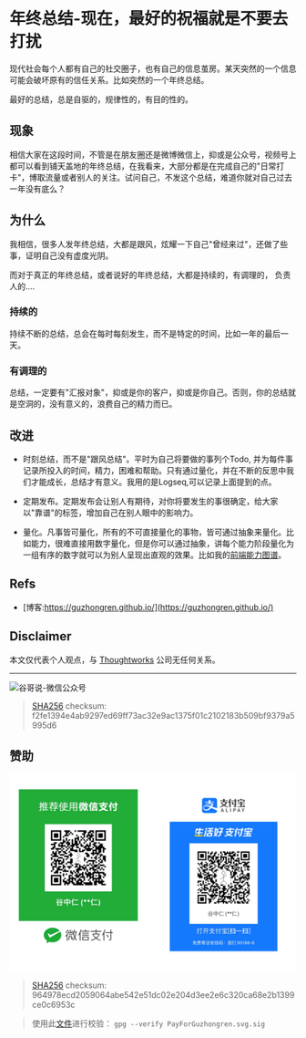 # 年终总结-现在，最好的祝福就是不要去打扰


现代社会每个人都有自己的社交圈子，也有自己的信息茧房。某天突然的一个信息可能会破坏原有的信任关系。比如突然的一个年终总结。

最好的总结，总是自驱的，规律性的，有目的性的。

## 现象

相信大家在这段时间，不管是在朋友圈还是微博微信上，抑或是公众号，视频号上都可以看到铺天盖地的年终总结，在我看来，大部分都是在完成自己的"日常打卡"，博取流量或者别人的关注。试问自己，不发这个总结，难道你就对自己过去一年没有底么？

## 为什么

我相信，很多人发年终总结，大都是跟风，炫耀一下自己"曾经来过"，还做了些事，证明自己没有虚度光阴。

而对于真正的年终总结，或者说好的年终总结，大都是持续的，有调理的， 负责人的....

### 持续的

持续不断的总结，总会在每时每刻发生，而不是特定的时间，比如一年的最后一天。

### 有调理的

总结，一定要有"汇报对象"，抑或是你的客户，抑或是你自己。否则，你的总结就是空洞的，没有意义的，浪费自己的精力而已。

## 改进

- 时刻总结，而不是"跟风总结"。平时为自己将要做的事列个Todo, 并为每件事记录所投入的时间，精力，困难和帮助。只有通过量化，并在不断的反思中我们才能成长，总结才有意义。我用的是Logseq,可以记录上面提到的点。

- 定期发布。定期发布会让别人有期待，对你将要发生的事很确定，给大家以"靠谱"的标签，增加自己在别人眼中的影响力。

- 量化。凡事皆可量化，所有的不可直接量化的事物，皆可通过抽象来量化。比如能力，很难直接用数字量化，但是你可以通过抽象，讲每个能力阶段量化为一组有序的数字就可以为别人呈现出直观的效果。比如我的[前端能力图谱](https://stackblitz.com/edit/frontend-capability-editor?file=index.js)。


## Refs

* [博客:https://guzhongren.github.io/](https://guzhongren.github.io/)

## Disclaimer

本文仅代表个人观点，与 [Thoughtworks](https://www.Thoughtworks.com/) 公司无任何关系。

----
![谷哥说-微信公众号](https://cdn.jsdelivr.net/gh/guzhongren/data-hosting@main/20210819/wechat.ae9zxgscqcg.png)
> [SHA256](https://emn178.github.io/online-tools/sha256_checksum.html) checksum: f2fe1394e4ab9297ed69ff73ac32e9ac1375f01c2102183b509bf9379a5995d6

## 赞助

![PayForGuzhongren](/images/pay/PayForGuzhongren.svg)
> [SHA256](https://emn178.github.io/online-tools/sha256_checksum.html) checksum: 964978ecd2059064abe542e51dc02e204d3ee2e6c320ca68e2b1399ce0c6953c

> 使用此[文件](https://guzhongren.github.io/images/pay/payforguzhongren.svg.sig)进行校验： `gpg --verify PayForGuzhongren.svg.sig`

